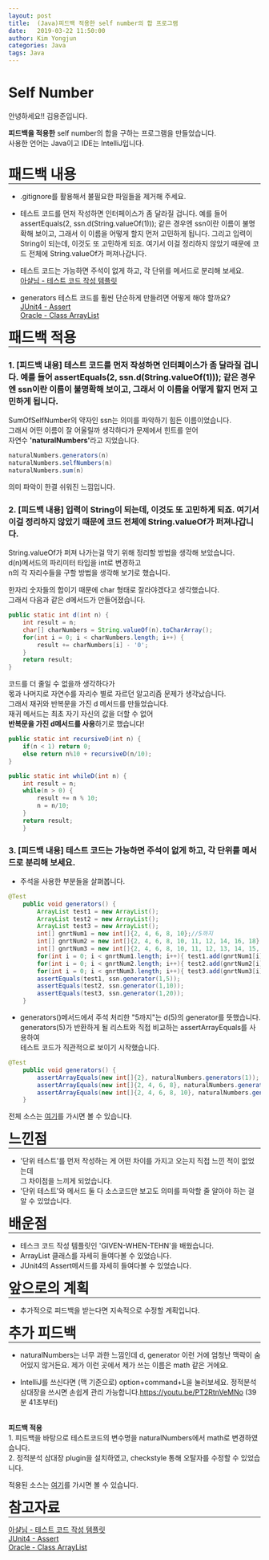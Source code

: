 ```yaml
---
layout: post
title:  (Java)피드백 적용한 self number의 합 프로그램
date:   2019-03-22 11:50:00
author: Kim Yongjun
categories: Java
tags: Java
---
```


# Self Number

안녕하세요!! 김용준입니다.

<b>피드백을 적용한</b> self number의 합을 구하는 프로그램을 만들었습니다.<br>
사용한 언어는 Java이고 IDE는 IntelliJ입니다.
<br><br>

<h1 style="margin:0px;"> 패드백 내용</h1>
<hr style="height:1px; margin:0px;">

- .gitignore를 활용해서 불필요한 파일들을 제거해 주세요.

- 테스트 코드를 먼저 작성하면 인터페이스가 좀 달라질 겁니다. 예를 들어 assertEquals(2, ssn.d(String.valueOf(1))); 같은 경우엔 ssn이란 이름이 불명확해 보이고, 그래서 이 이름을 어떻게 할지 먼저 고민하게 됩니다. 그리고 입력이 String이 되는데, 이것도 또 고민하게 되죠. 여기서 이걸 정리하지 않았기 때문에 코드 전체에 String.valueOf가 퍼져나갑니다.

- 테스트 코드는 가능하면 주석이 없게 하고, 각 단위를 메서드로 분리해 보세요.<br> [아샬님 - 테스트 코드 작성 템플릿](https://github.com/ahastudio/til/blob/master/blog/2018/12-08-given-when-then.md?fbclid=IwAR3gKIWCiVBsbca9R16owI6CIz53bL6NSz6RTf1x0VsgcpaJ1HjKDmYPqls "테스트 코드 작성 템플릿")

- generators 테스트 코드를 훨씬 단순하게 만들려면 어떻게 해야 할까요?<br>
[JUnit4 - Assert](https://junit.org/junit4/javadoc/latest/org/junit/Assert.html?fbclid=IwAR0aw1F8zlQgm-txEPAljubFDhk4-JXzYUssR6dwHrY4VS10AE75Lg_i0ZE#assertArrayEquals(java.lang.Object[],%20java.lang.Object[]) "JUnit4 - Assert")<br>
[Oracle - Class ArrayList](https://docs.oracle.com/javase/9/docs/api/java/util/ArrayList.html?fbclid=IwAR3lSla0vKojvHduTZeoaFMffrhASfi2MjwQmRyKU6U6UvhYBHT1NOxXXEk#toArray-T:A- "Oracle - Class ArrayList")


<h1 style="margin:0px;"> 패드백 적용</h1>
<hr style="height:1px; margin:0px;">

### 1. [피드백 내용] 테스트 코드를 먼저 작성하면 인터페이스가 좀 달라질 겁니다. 예를 들어 assertEquals(2, ssn.d(String.valueOf(1))); 같은 경우엔 ssn이란 이름이 불명확해 보이고, 그래서 이 이름을 어떻게 할지 먼저 고민하게 됩니다. 

SumOfSelfNumber의 약자인 ssn는 의미를 파악하기 힘든 이름이었습니다.<br>
그래서 어떤 이름이 잘 어울릴까 생각하다가 문제에서 힌트를 얻어 <br>
자연수 <b>'naturalNumbers'</b>라고 지었습니다.

```java
naturalNumbers.generators(n)
naturalNumbers.selfNumbers(n)
naturalNumbers.sum(n)
```
의미 파악이 한결 쉬워진 느낌입니다.

### 2. [피드백 내용] 입력이 String이 되는데, 이것도 또 고민하게 되죠. 여기서 이걸 정리하지 않았기 때문에 코드 전체에 String.valueOf가 퍼져나갑니다.

String.valueOf가 퍼져 나가는걸 막기 위해 정리할 방법을 생각해 보았습니다.<br>
d(n)메서드의 파리미터 타입을 int로 변경하고<br> n의 각 자리수들을 구할 방법을 생각해 보기로 했습니다.

한자리 숫자들의 합이기 때문에 char 형태로 잘라야겠다고 생각했습니다.<br>
그래서 다음과 같은 d메서드가 만들어졌습니다.<br>
```java
public static int d(int n) {
    int result = n;
    char[] charNumbers = String.valueOf(n).toCharArray();
    for(int i = 0; i < charNumbers.length; i++) {
        result += charNumbers[i] - '0';
    }
    return result;
}
```
코드를 더 줄일 수 없을까 생각하다가 <br>
몫과 나머지로 자연수를 자리수 별로 자르던 알고리즘 문제가 생각났습니다. <br>
그래서 재귀와 반복문을 가진 d 메서드를 만들었습니다.<br>
재귀 메서드는 최초 자기 자신의 값을 더할 수 없어 <br>
<b>반복문을 가진 d메서드를 사용</b>하기로 했습니다!

```java
public static int recursiveD(int n) {
    if(n < 1) return 0;
    else return n%10 + recursiveD(n/10);
}

public static int whileD(int n) {
    int result = n;
    while(n > 0) {
        result += n % 10;
        n = n/10;
    }
    return result;
    }
```
### 3. [피드백 내용] 테스트 코드는 가능하면 주석이 없게 하고, 각 단위를 메서드로 분리해 보세요.

- 주석을 사용한 부분들을 살펴봅니다.
```java
@Test
    public void generators() {
        ArrayList test1 = new ArrayList();
        ArrayList test2 = new ArrayList();
        ArrayList test3 = new ArrayList();
        int[] gnrtNum1 = new int[]{2, 4, 6, 8, 10};//5까지
        int[] gnrtNum2 = new int[]{2, 4, 6, 8, 10, 11, 12, 14, 16, 18};//10까지
        int[] gnrtNum3 = new int[]{2, 4, 6, 8, 10, 11, 12, 13, 14, 15, 16, 17, 18, 19, 21, 22, 23, 25, 27, 29};//20까지
        for(int i = 0; i < gnrtNum1.length; i++){ test1.add(gnrtNum1[i]);}
        for(int i = 0; i < gnrtNum2.length; i++){ test2.add(gnrtNum2[i]);}
        for(int i = 0; i < gnrtNum3.length; i++){ test3.add(gnrtNum3[i]);}
        assertEquals(test1, ssn.generator(1,5));
        assertEquals(test2, ssn.generator(1,10));
        assertEquals(test3, ssn.generator(1,20));
    }
```
- generators()메서드에서 주석 처리한 "5까지"는 d(5)의 generator를 뜻했습니다.<br>
generators(5)가 반환하게 될 리스트와 직접 비교하는 assertArrayEquals를 사용하여<br>
테스트 코드가 직관적으로 보이기 시작했습니다.
```java
@Test
    public void generators() {
        assertArrayEquals(new int[]{2}, naturalNumbers.generators(1));
        assertArrayEquals(new int[]{2, 4, 6, 8}, naturalNumbers.generators(4));
        assertArrayEquals(new int[]{2, 4, 6, 8, 10}, naturalNumbers.generators(5));
    }
```

전체 소스는 [여기](https://github.com/KimYongjun413/DalLab-Mentoring/tree/master/SelfNumber "Self Number GitHub")를 가시면 볼 수 있습니다.

<h1 style="margin:0px;"> 느낀점 </h1>
<hr style="height:1px; margin:0px;"/>

- '단위 테스트'를 먼저 작성하는 게 어떤 차이를 가지고 오는지 직접 느낀 적이 없었는데<br>
그 차이점을 느끼게 되었습니다. 
- '단위 테스트'와 메서드 둘 다 소스코드만 보고도 의미를 파악할 줄 알아야 하는 걸 알 수 있었습니다.

<h1 style="margin:0px;"> 배운점 </h1>
<hr style="height:1px; margin:0px;">

- 테스크 코드 작성 템플릿인 'GIVEN-WHEN-TEHN'을 배웠습니다.
- ArrayList 클래스를 자세히 들여다볼 수 있었습니다.
- JUnit4의 Assert메서드를 자세히 들여다볼 수 있었습니다.

<h1 style="margin:0px;"> 앞으로의 계획 </h1>
<hr style="height:1px; margin:0px;">

- 추가적으로 피드백을 받는다면 지속적으로 수정할 계획입니다.

<h1 style="margin:0px;"> 추가 피드백 </h1>
<hr style="height:1px; margin:0px;">

- naturalNumbers는 너무 과한 느낌인데 d, generator 이런 거에 엄청난 맥락이 숨어있지 않거든요. 제가 이런 곳에서 제가 쓰는 이름은 math 같은 거에요.

- IntelliJ를 쓰신다면 (맥 기준으로) option+command+L을 눌러보세요. 정적분석 삼대장을 쓰시면 손쉽게 관리 가능합니다.https://youtu.be/PT2RtnVeMNo (39분 41초부터)

<br>
<b>피드백 적용</b><br>
1. 피드백을 바탕으로 테스트코드의 변수명을 naturalNumbers에서 math로 변경하였습니다.<br>
2. 정적분석 삼대장 plugin을 설치하였고, checkstyle 통해 오탈자를 수정할 수 있었습니다.

적용된 소스는 [여기](https://github.com/KimYongjun413/DalLab-Mentoring/commit/9afa2bed2c588e71e4805bad7d52722e1b0b6003 "Self Number GitHub")를 가시면 볼 수 있습니다.

<h1 style="margin:0px;"> 참고자료 </h1>
<hr style="height:1px; margin:0px;">

[아샬님 - 테스트 코드 작성 템플릿](https://github.com/ahastudio/til/blob/master/blog/2018/12-08-given-when-then.md?fbclid=IwAR3gKIWCiVBsbca9R16owI6CIz53bL6NSz6RTf1x0VsgcpaJ1HjKDmYPqls "테스트 코드 작성 템플릿")<br>
[JUnit4 - Assert](https://junit.org/junit4/javadoc/latest/org/junit/Assert.html?fbclid=IwAR0aw1F8zlQgm-txEPAljubFDhk4-JXzYUssR6dwHrY4VS10AE75Lg_i0ZE#assertArrayEquals(java.lang.Object[],%20java.lang.Object[]) "JUnit4 - Assert")<br>
[Oracle - Class ArrayList](https://docs.oracle.com/javase/9/docs/api/java/util/ArrayList.html?fbclid=IwAR3lSla0vKojvHduTZeoaFMffrhASfi2MjwQmRyKU6U6UvhYBHT1NOxXXEk#toArray-T:A- "Oracle - Class ArrayList")
